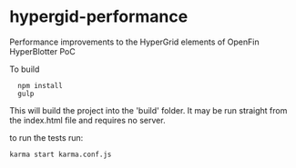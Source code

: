 
# hypergid-performance
Performance improvements to the HyperGrid elements of OpenFin HyperBlotter PoC

To build
 
```
  npm install  
  gulp
```
This will build the project into the 'build' folder. It may be run straight from the index.html file and requires no server.

to run the tests run:

```
karma start karma.conf.js
```
